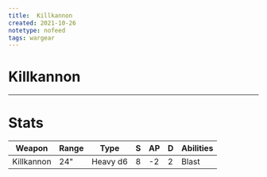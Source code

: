 ```yaml
---
title:  Killkannon
created: 2021-10-26
notetype: nofeed
tags: wargear
---
```


# Killkannon

---

# Stats

| Weapon     | Range | Type     | S   | AP  | D   | Abilities |
| ---------- | ----- | -------- | --- | --- | --- | --------- |
| Killkannon | 24"   | Heavy d6 | 8   | -2  | 2   | Blast     | 
